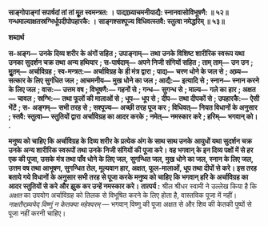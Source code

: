 **साङ्गोपाङ्गां सपार्षदां तां तां मूॄत स्वमन्त्रत: ।** **पाद्याघ्र्याचमनीयाद्यै: स्नानवासोविभूषणै: ॥ ५२॥** **गन्धमाल्याक्षतस्रग्भिर्धूपदीपोपहारकै: ।** **साङ्गश्सश्पूज्य विधिवत्स्तवै: स्तुत्वा नमेद्धरिम् ॥ ५३॥** 

**शब्दार्थ** 

**स-अङ्ग—** **उनके दिव्य शरीर के अंगों सहित** **; उपाङ्गाम्—** **तथा उनके विशिष्ट शारीरिक स्वरूप यथा उनका सुदर्शन चक्र तथा** **अन्य हथियार** **; स-पार्षदाम्—** **अपने निजी संगियों सहित** **; ताम् ताम्—** **उन उन** **; मूॢतम्—** **अर्चाविग्रह** **; स्व-मन्त्रत:—** **अर्चाविग्रह के** **ही मंत्र द्वारा** **; पाद्य—** **चरण धोने के जल से** **; अघ्र्य—** **सत्कार के लिए सुगंधित जल** **; आचमनीय—** **मुख धोने का जल** **; आद्यै:—** **इत्यादि से** **; स्नान—** **स्नान करने के लिए जल** **; वास:—** **उत्तम वष** **; विभूषणै:—** **गहनों से** **; गन्ध—** **सुगन्ध से** **; माल्य—** **गले का** **हार** **; अक्षत—** **चावल** **; स्रग्भि:—** **तथा फूलों की मालाओं से** **; धूप—** **धूप से** **; दीप—** **तथा दीपकों से** **; उपहारकै:—** **ऐसी भेंटें** **; स-** **अङ्गम्—** **सभी तरह से** **; सश्पूज्य—** **अच्छी तरह पूज कर** **; विधिवत्—** **नियत विधानों के अनुसार** **; स्तवै: स्तुत्वा—** **स्तुतियों द्वारा** **अर्चाविग्रह का आदर करके** **; नमेत्—** **नमस्कार करे** **; हरिम्—** **भगवान् को।** **.** 

**मनुष्य को चाहिए कि अर्चाविग्रह के दिव्य शरीर के प्रत्येक अंग के साथ साथ उनके** **आयुधों यथा सुदर्शन चक्र उनके अन्य शारीरिक स्वरूपों तथा उनके निजी संगियों की पूजा करे।** **वह भगवान् के इन दिव्य पक्षों में से हर एक की पूजा, उसके मंत्र तथा पाँव धोने के लिए जल,** **सुगन्धित जल, मुख धोने का जल, स्नान के लिए जल, उत्तम वष तथा आभूषण, सुगन्धित** **तेल, मूल्यवान हार, अक्षत, फूल-मालाओं, धूप तथा दीपों से करे। इस तरह बताये गये विधानों** **के अनुसार सभी तरह से पूजा करके मनुष्य को चाहिए कि भगवान् हरि के अर्चाविग्रह का** **आदर स्तुतियों से करे और झुक कर उन्हें नमस्कार करे।** **तात्पर्य :** श्रील श्रीधर स्वामी ने उल्लेख किया है कि *अक्षत* का उपयोग अर्चाविग्रह को तिलक से विभूषित करने के लिए होता है, वास्तविक पूजा में नहीं। *नाक्षतैरच्र्ययेद् विष्णुं न केतक्या महेश्वरम्* — भगवान् विष्णु की पूजा अक्षत से और शिव की केतकी पुष्पों से पूजा नहीं करनी चाहिए। 